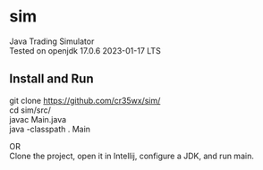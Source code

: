 # sim
Java Trading Simulator  
Tested on openjdk 17.0.6 2023-01-17 LTS  

## Install and Run
git clone https://github.com/cr35wx/sim/  
cd sim/src/  
javac Main.java  
java -classpath . Main  
  
OR  
Clone the project, open it in Intellij, configure a JDK, and run main.  
